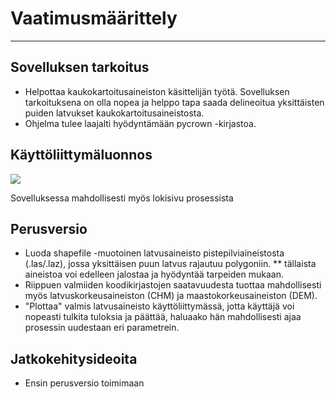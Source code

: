 # Vaatimusmäärittely
---------------------
## Sovelluksen tarkoitus
 * Helpottaa kaukokartoitusaineiston käsittelijän työtä. Sovelluksen tarkoituksena on olla nopea ja helppo tapa saada delineoitua yksittäisten puiden latvukset kaukokartoitusaineistosta.
 * Ohjelma tulee laajalti hyödyntämään pycrown -kirjastoa.
## Käyttöliittymäluonnos
<img src="https://i.imgur.com/Jw6kMRc.png">

Sovelluksessa mahdollisesti myös lokisivu prosessista
## Perusversio
 * Luoda shapefile -muotoinen latvusaineisto pistepilviaineistosta (.las/.laz), jossa yksittäisen puun latvus rajautuu polygoniin.
 ** tällaista aineistoa voi edelleen jalostaa ja hyödyntää tarpeiden mukaan.
 * Riippuen valmiiden koodikirjastojen saatavuudesta tuottaa mahdollisesti myös latvuskorkeusaineiston (CHM) ja maastokorkeusaineiston (DEM).
 * "Plottaa" valmis latvusaineisto käyttöliittymässä, jotta käyttäjä voi nopeasti tulkita tuloksia ja päättää, haluaako hän mahdollisesti ajaa prosessin uudestaan eri parametrein.
## Jatkokehitysideoita
 * Ensin perusversio toimimaan
